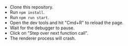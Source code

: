 * Clone this repository.
* Run `npm install`.
* Run `npm run start`.
* Open the dev tools and hit "Cmd+R" to reload the page.
* Wait for the debugger to pause.
* Click on "Step over next function call".
* The renderer process will crash.
